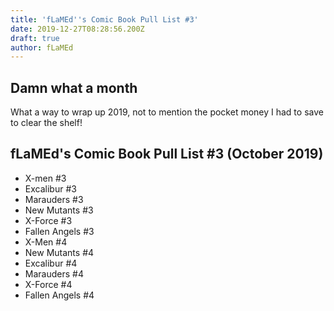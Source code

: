 ```yaml
---
title: 'fLaMEd''s Comic Book Pull List #3'
date: 2019-12-27T08:28:56.200Z
draft: true
author: fLaMEd
---
```

## Damn what a month
What a way to wrap up 2019, not to mention the pocket money I had to save to clear the shelf!

## fLaMEd's Comic Book Pull List #3 (October 2019)
- X-men #3
- Excalibur #3 
- Marauders #3
- New Mutants #3
- X-Force #3
- Fallen Angels #3
- X-Men #4
- New Mutants #4
- Excalibur #4
- Marauders #4
- X-Force #4
- Fallen Angels #4